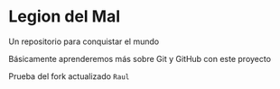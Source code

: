 # Legion del Mal
Un repositorio para conquistar el mundo

Básicamente aprenderemos más sobre Git y GitHub con este proyecto

Prueba del fork actualizado `Raul`

